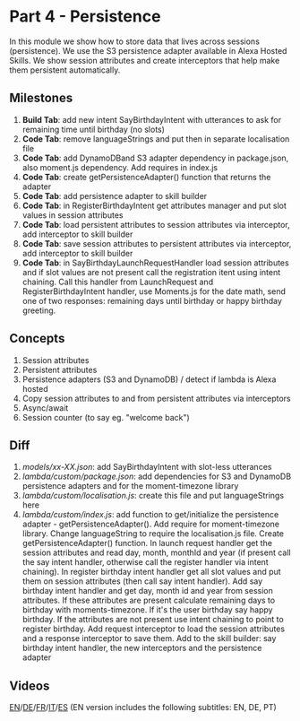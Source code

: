 # Part 4 - Persistence

In this module we show how to store data that lives across sessions (persistence). We use the S3 persistence adapter available in Alexa Hosted Skills.
We show session attributes and create interceptors that help make them persistent automatically.

## Milestones

1. **Build Tab**: add new intent SayBirthdayIntent with utterances to ask for remaining time until birthday (no slots)
2. **Code Tab**: remove languageStrings and put then in separate localisation file
3. **Code Tab**: add DynamoDBand S3 adapter dependency in package.json, also moment.js dependency. Add requires in index.js
4. **Code Tab**: create getPersistenceAdapter() function that returns the adapter
5. **Code Tab**: add persistence adapter to skill builder
6. **Code Tab**: in RegisterBirthdayIntent get attributes manager and put slot values in session attributes
7. **Code Tab**: load persistent attributes to session attributes via interceptor, add interceptor to skill builder
8. **Code Tab**: save session attributes to persistent attributes via interceptor, add interceptor to skill builder
9. **Code Tab**: in SayBirthdayLaunchRequestHandler load session attributes and if slot values are not present call the registration itent using intent chaining. Call this handler from LaunchRequest and RegisterBirthdayIntent handler, use Moments.js for the date math, send one of two responses: remaining days until birthday or happy birthday greeting. 

## Concepts

1. Session attributes
2. Persistent attributes
3. Persistence adapters (S3 and DynamoDB) / detect if lambda is Alexa hosted
4. Copy session attributes to and from persistent attributes via interceptors
5. Async/await
6. Session counter (to say eg. "welcome back")

## Diff

1. *models/xx-XX.json*: add SayBirthdayIntent with slot-less utterances
2. *lambda/custom/package.json*: add dependencies for S3 and DynamoDB persistence adapters and for the moment-timezone library
3. *lambda/custom/localisation.js*: create this file and put languageStrings here
4. *lambda/custom/index.js*: add function to get/initialize the persistence adapter - getPersistenceAdapter(). Add require for moment-timezone library. Change languageString to require the localisation.js file. Create getPersistenceAdapter() function. In launch request handler get the session attributes and read day, month, monthId and year (if present call the say intent handler, otherwise call the register handler via intent chaining). In register birthday intent handler get all slot values and put them on session attributes (then call say intent handler). Add say birthday intent handler and get day, month id and year from session attributes. If these attributes are present calculate remaining days to birthday with moments-timezone. If it's the user birthday say happy birthday. If the attributes are not present use intent chaining to point to register birthday. Add request interceptor to load the session attributes and a response interceptor to save them. Add to the skill builder: say birthday intent handler, the new interceptors and the persistence adapter

## Videos

[EN](https://alexa.design/zerotohero4)/[DE](https://alexa.design/de_zerotohero4)/[FR](https://alexa.design/fr_zerotohero4)/[IT](https://alexa.design/it_zerotohero4)/[ES](../README_ES.md)
(EN version includes the following subtitles: EN, DE, PT)